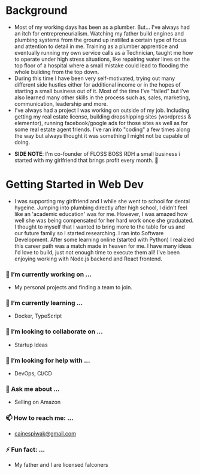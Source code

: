 <!--
**Caine-Spiwak/Caine-Spiwak** is a ✨ _special_ ✨ repository because its `README.md` (this file) appears on your GitHub profile.

Here are some ideas to get you started:

- 🔭 I’m currently working on ...
- 🌱 I’m currently learning ...
- 👯 I’m looking to collaborate on ...
- 🤔 I’m looking for help with ...
- 💬 Ask me about ...
- 📫 How to reach me: ...
- 😄 Pronouns: ...
- ⚡ Fun fact: ...
-->
# Background
+ Most of my working days has been as a plumber. But... I've always had an itch for entrepreneurialism. Watching my father build engines and plumbing systems from the ground up instilled a certain type of focus and attention to detail in me. Training as a plumber apprentice and eventually running my own service calls as a Technician, taught me how to operate under high stress situations, like repairing water lines on the top floor of a hospital where a small mistake could lead to flooding the whole building from the top down. 
+ During this time I have been very self-motivated, trying out many different side hustles either for additional income or in the hopes of starting a small business out of it. Most of the time I’ve “failed” but I’ve also learned many other skills in the process such as, sales, marketing, communication, leadership and more.
+ I've always had a project I was working on outside of my job. Including getting my real estate license, building dropshipping sites (wordpress & elementor), running facebook/google ads for those sites as well as for some real estate agent friends. I've ran into "coding" a few times along the way but always thought it was something I might not be capable of doing.
- __SIDE NOTE__: I'm co-founder of FLOSS BOSS RDH a small business i started with my girlfriend that brings profit every month. 🎉

# Getting Started in Web Dev
+ I was supporting my girlfriend and I while she went to school for dental hygeine. Jumping into plumbing directly after high school, I didn't feel like an 'academic education' was for me. However, I was amazed how well she was being compensated for her hard work once she graduated. I thought to myself that I wanted to bring more to the table for us and our future family so I started researching. I ran into Software Development. After some learning online (started with Python) I realizied this career path was a match made in heaven for me. I have many ideas I'd love to build, just not enough time to execute them all! I've been enjoying working with Node.js backend and React frontend.

### 🔭 I’m currently working on ...
+ My personal projects and finding a team to join.
### 🌱 I’m currently learning ...
+ Docker, TypeScript
### 👯 I’m looking to collaborate on ...
+ Startup Ideas
### 🤔 I’m looking for help with ...
+ DevOps, CI/CD
### 💬 Ask me about ...
+ Selling on Amazon
### 📫 How to reach me: ...
+ cainespiwak@gmail.com
### ⚡ Fun fact: ...
+ My father and I are licensed falconers
